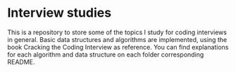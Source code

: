 # Interview studies

This is a repository to store some of the topics I study for coding interviews in general. Basic data structures and algorithms are implemented,
using the book Cracking the Coding Interview as reference. You can find explanations for each algorithm and data structure on each folder corresponding README.
